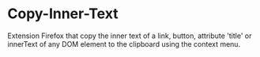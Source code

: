 # Copy-Inner-Text
Extension Firefox that copy the inner text of a link, button, attribute 'title' or innerText of any DOM element to the clipboard using the context menu.
